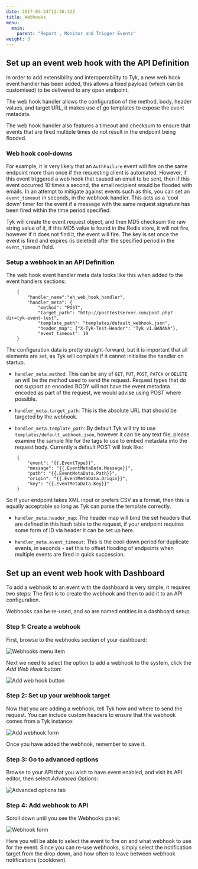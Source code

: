 ```yaml
---
date: 2017-03-24T12:36:32Z
title: Webhooks
menu:
  main:
    parent: "Report , Monitor and Trigger Events"
weight: 3 
---
```


## <a name="setup-with-api"></a> Set up an event web hook with the API Definition

In order to add extensibility and interoperability to Tyk, a new web hook event handler has been added, this allows a fixed payload (which can be customised) to be delivered to any open endpoint.

The web hook handler allows the configuration of the method, body, header values, and target URL, it makes use of go templates to expose the event metadata.

The web hook handler also features a timeout and checksum to ensure that events that are fired multiple times do not result in the endpoint being flooded.

### Web hook cool-downs

For example, it is very likely that an `AuthFailure` event will fire on the same endpoint more than once if the requesting client is automated. However, if this event triggered a web hook that caused an email to be sent, then if this event occurred 10 times a second, the email recipient would be flooded with emails. In an attempt to mitigate against events such as this, you can set an `event_timeout` in seconds, in the webhook handler. This acts as a 'cool down' timer for the event if a message with the same request signature has been fired within the time period specified.

Tyk will create the event request object, and then MD5 checksum the raw string value of it, if this MD5 value is found in the Redis store, it will not fire, however if it does not find it, the event will fire. The key is set once the event is fired and expires (is deleted) after the specified period in the `event_timeout` field.

### Setup a webhook in an API Definition

The web hook event handler meta data looks like this when added to the event handlers sections:

```
    {
        "handler_name":"eh_web_hook_handler",
        "handler_meta": {
            "method": "POST",
            "target_path": "http://posttestserver.com/post.php?dir=tyk-event-test",
            "template_path": "templates/default_webhook.json",
            "header_map": {"X-Tyk-Test-Header": "Tyk v1.BANANA"},
            "event_timeout": 10
    }
```

The configuration data is pretty straight-forward, but it is important that all elements are set, as Tyk will complain if it cannot initialise the handler on startup.

*   `handler_meta.method`: This can be any of `GET`, `PUT`, `POST`, `PATCH` or `DELETE` an will be the method used to send the request. Request types that do not support an encoded BODY will not have the event metadata encoded as part of the request, we would advise using POST where possible.

*   `handler_meta.target_path`: This is the absolute URL that should be targeted by the webhook.

*   `handler_meta.template_path`: By default Tyk will try to use `templates/default_webhook.json`, however it can be any text file, please examine the sample file for the tags to use to embed metadata into the request body. Currently a default POST will look like:

```
    {
        "event": "{{.EventType}}",
        "message": "{{.EventMetaData.Message}}",
        "path": "{{.EventMetaData.Path}}",
        "origin": "{{.EventMetaData.Origin}}",
        "key": "{{.EventMetaData.Key}}"
    }
``` 
    
So if your endpoint takes XML input or prefers CSV as a format, then this is equally acceptable so long as Tyk can parse the template correctly.

*   `handler_meta.header_map`: The header map will bind the set headers that are defined in this hash table to the request, if your endpoint requires some form of ID via header it can be set up here.

*   `handler_meta.event_timeout`: This is the cool-down period for duplicate events, in seconds - set this to offset flooding of endpoints when multiple events are fired in quick succession.

## <a name="setup-with-dashboard"></a> Set up an event web hook with Dashboard

To add a webhook to an event with the dashboard is very simple, it requires two steps: The first is to create the webhook and then to add it to an API configuration.

Webhooks can be re-used, and so are named entities in a dashboard setup.

### Step 1: Create a webhook

First, browse to the webhooks section of your dashboard:

![Webhooks menu item][1]

Next we need to select the option to add a webhook to the system, click the *Add Web Hook* button:

![Add web hook button][2]

### Step 2: Set up your webhook target

Now that you are adding a webhook, tell Tyk how and where to send the request. You can include custom headers to ensure that the webhook comes from a Tyk instance:

![Add webhook form][3]

Once you have added the webhook, remember to save it.

### Step 3: Go to advanced options

Browse to your API that you wish to have event enabled, and visit its API editor, then select *Advanced Options*:

![Advanced options tab][4]

### Step 4: Add webhook to API

Scroll down until you see the Webhooks panel:

![Webhook form][5]

Here you will be able to select the event to fire on and what webhook to use for the event. Since you can re-use webhooks, simply select the notification target from the drop down, and how often to leave between webhook notifications (cooldown).

[1]: /docs/img/dashboard/system-management/webhooksNav.png
[2]: /docs/img/dashboard/system-management/addWebhook.png
[3]: /docs/img/dashboard/system-management/webhookConfig.png
[4]: /docs/img/dashboard/system-management/advancedOptionsDesigner.png
[5]: /docs/img/dashboard/system-management/saveWebhook.png



